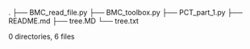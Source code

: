 .
├── BMC_read_file.py
├── BMC_toolbox.py
├── PCT_part_1.py
├── README.md
├── tree.MD
└── tree.txt

0 directories, 6 files
